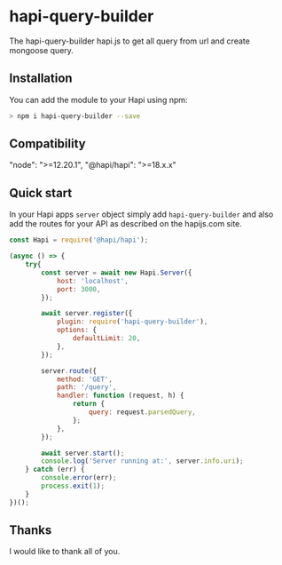 # hapi-query-builder
The hapi-query-builder hapi.js to get all query from url and create mongoose query.

## Installation

You can add the module to your Hapi using npm:

```bash
> npm i hapi-query-builder --save
```

## Compatibility
"node": ">=12.20.1",
"@hapi/hapi": ">=18.x.x"


## Quick start

In your Hapi apps `server` object simply add `hapi-query-builder` and also add the routes for your API as described on the hapijs.com site.

```Javascript
const Hapi = require('@hapi/hapi');

(async () => {
    try{
        const server = await new Hapi.Server({
            host: 'localhost',
            port: 3000,
        });

        await server.register({
            plugin: require('hapi-query-builder'),
            options: {
                defaultLimit: 20,
            },
        });

        server.route({
            method: 'GET',
            path: '/query',
            handler: function (request, h) {
                return {
                    query: request.parsedQuery,
                };
            },
        });

        await server.start();
        console.log('Server running at:', server.info.uri);
    } catch (err) {
        console.error(err);
        process.exit(1);
    }
})();
```
## Thanks

I would like to thank all of you.
